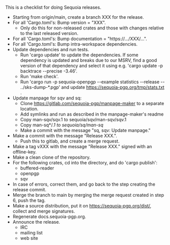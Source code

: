 This is a checklist for doing Sequoia releases.

  - Starting from origin/main, create a branch XXX for the release.
  - For all 'Cargo.toml's: Bump version = "XXX".
       - Only do this for non-released crates and those with changes
         relative to the last released version.
  - For all 'Cargo.toml's: Bump documentation = "https://.../XXX/...".
  - For all 'Cargo.toml's: Bump intra-workspace dependencies.
  - Update dependencies and run tests.
       - Run 'cargo update' to update the dependencies.  If some
         dependency is updated and breaks due to our MSRV, find a good
         version of that dependency and select it using e.g. 'cargo
         update -p backtrace --precise  -3.46'.
       - Run 'make check'.
       - Run 'cargo run -p sequoia-openpgp --example statistics
         --release -- ../sks-dump-*.pgp' and update
         https://sequoia-pgp.org/tmp/stats.txt .
  - Update manpage for sqv and sq:
      - Clone https://gitlab.com/sequoia-pgp/manpage-maker to a
        separate location.
      - Add symlinks and run as described in the manpage-maker's readme
      - Copy man-sqv/sqv.1 to sequoia/sqv/man-sqv/sqv.1
      - Copy man-sq*/*.1 to sequoia/sq/man-sq*
      - Make a commit with the message "sq, sqv: Update manpage."
  - Make a commit with the message "Release XXX.".
       - Push this to gitlab, and create a merge request.
  - Make a tag vXXX with the message "Release XXX." signed with an
    offline-key.
  - Make a clean clone of the repository.
  - For the following crates, cd into the directory, and do 'cargo
    publish':
       - buffered-reader
       - openpgp
       - sqv
  - In case of errors, correct them, and go back to the step creating
    the release commit.
  - Merge the branch to main by merging the merge request created in
    step 6, push the tag.
  - Make a source distribution, put it on
    https://sequoia-pgp.org/dist/, collect and merge signatures.
  - Regenerate docs.sequoia-pgp.org.
  - Announce the release.
       - IRC
       - mailing list
       - web site
